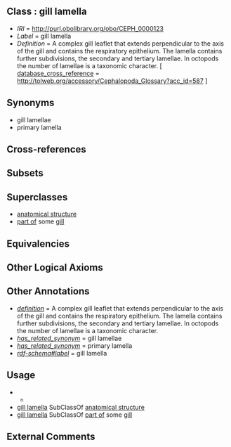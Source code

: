 
## Class : gill lamella

 * *IRI* = http://purl.obolibrary.org/obo/CEPH_0000123
 * *Label* = gill lamella
 * *Definition* = A complex gill leaflet that extends perpendicular to the axis of the gill and contains the respiratory epithelium. The lamella contains further subdivisions, the secondary and tertiary lamellae. In octopods the number of lamellae is a taxonomic character. [ [database_cross_reference](../../ef/oboInOwl#hasDbXref.md) = http://tolweb.org/accessory/Cephalopoda_Glossary?acc_id=587 ]

## Synonyms

 * gill lamellae
 * primary lamella

## Cross-references


## Subsets


## Superclasses

 * [anatomical structure](../../UBERON/61/UBERON_0000061.md)
 * [part of](../../BFO/50/BFO_0000050.md) some [gill](../../CEPH/22/CEPH_0000122.md)

## Equivalencies


## Other Logical Axioms


## Other Annotations

 * *[definition](../../IAO/15/IAO_0000115.md)* = A complex gill leaflet that extends perpendicular to the axis of the gill and contains the respiratory epithelium. The lamella contains further subdivisions, the secondary and tertiary lamellae. In octopods the number of lamellae is a taxonomic character.
 * *[has_related_synonym](../../ym/oboInOwl#hasRelatedSynonym.md)* = gill lamellae
 * *[has_related_synonym](../../ym/oboInOwl#hasRelatedSynonym.md)* = primary lamella
 * *[rdf-schema#label](../../el/rdf-schema#label.md)* = gill lamella

## Usage

 * -
 * [gill lamella](../../CEPH/23/CEPH_0000123.md) SubClassOf [anatomical structure](../../UBERON/61/UBERON_0000061.md)
 * [gill lamella](../../CEPH/23/CEPH_0000123.md) SubClassOf [part of](../../BFO/50/BFO_0000050.md) some [gill](../../CEPH/22/CEPH_0000122.md)

## External Comments

